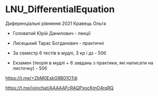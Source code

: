 # LNU_DifferentialEquation
Диференціальні рівняння 2021 Кравець Ольга

- Головатий Юрій Данилович - лекції
- Лисецький Тарас Богданович - практичні

- За семестр 6 тестів в мудлі, 3 кр і дз - 50б
- Екзамен (теорія в мудлі + 6 завдань з практики, які написати на листочку) - 50б

https://t.me/+ZbM0EskG9B01OTdi

https://t.me/joinchat/AAAAAFcRAQPxocKmO4rqRQ


